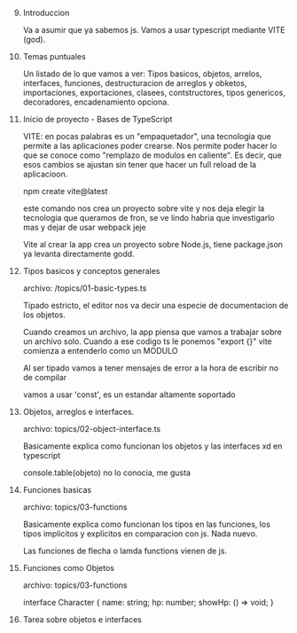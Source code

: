 9. Introduccion

    Va a asumir que ya sabemos js. Vamos a usar typescript mediante VITE (god). 

10. Temas puntuales

    Un listado de lo que vamos a ver: Tipos basicos, objetos, arrelos, interfaces, funciones, destructuracion de arreglos y obketos, importaciones, exportaciones, clasees, contstructores, tipos genericos, decoradores, encadenamiento opciona.

11. Inicio de proyecto - Bases de TypeScript

    VITE: en pocas palabras es un "empaquetador", una tecnologia que permite a las aplicaciones poder crearse. Nos permite poder hacer lo que se conoce como "remplazo de modulos en caliente". Es decir, que esos cambios se ajustan sin tener que hacer un full reload de la aplicacioon.

    npm create vite@latest


    este comando nos crea un proyecto sobre vite y nos deja elegir la tecnologia que queramos de fron, se ve lindo habria que investigarlo mas y dejar de usar webpack jeje

    Vite al crear la app crea un proyecto sobre Node.js, tiene package.json ya levanta directamente godd.

12. Tipos basicos y conceptos generales

    archivo: /topics/01-basic-types.ts

    Tipado estricto, el editor nos va decir una especie de documentacion de los objetos.

    Cuando creamos un archivo, la app piensa que vamos a trabajar sobre un archivo solo. Cuando a ese codigo ts le ponemos "export {}" vite comienza a entenderlo como un MODULO

    Al ser tipado vamos a tener mensajes de error a la hora de escribir no de compilar

    vamos a usar 'const', es un estandar altamente soportado

13. Objetos, arreglos e interfaces.

    archivo: topics/02-object-interface.ts

    Basicamente explica como funcionan los objetos y las interfaces xd en typescript


    console.table(objeto) no lo conocia, me gusta

14. Funciones basicas

    archivo: topics/03-functions

    Basicamente explica como funcionan los tipos en las funciones, los tipos implicitos y explicitos en comparacion con js. Nada nuevo.
    
    Las funciones de flecha o lamda functions vienen de js.

15. Funciones como Objetos

    archivo: topics/03-functions

    interface Character {
        name: string;
        hp: number;
        showHp: () => void;
    }

16. Tarea sobre objetos e interfaces

    


